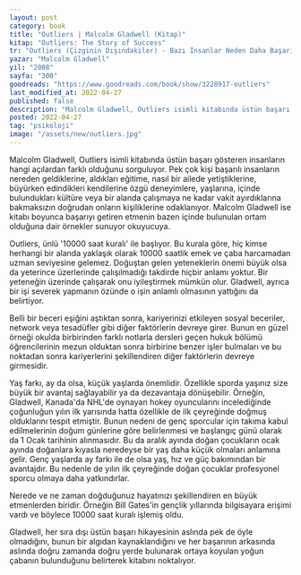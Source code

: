 ```yaml
---
layout: post
category: book
title: "Outliers | Malcolm Gladwell (Kitap)"
kitap: "Outliers: The Story of Success"
tr: "Outliers (Çizginin Dışındakiler) - Bazı İnsanlar Neden Daha Başarılı Olur?"
yazar: "Malcolm Gladwell"
yil: "2008"
sayfa: "300"
goodreads: "https://www.goodreads.com/book/show/3228917-outliers"
last_modified_at: 2022-04-27
published: false
description: "Malcolm Gladwell, Outliers isimli kitabında üstün başarı gösteren insanların hangi açılardan farklı olduğunu sorguluyor."
posted: 2022-04-27
tag: "psikoloji"
image: "/assets/new/outliers.jpg"
---
```


Malcolm Gladwell, Outliers isimli kitabında üstün başarı gösteren insanların hangi açılardan farklı olduğunu sorguluyor. Pek çok kişi başarılı insanların nereden geldiklerine, aldıkları eğitime, nasıl bir ailede yetiştiklerine, büyürken edindikleri kendilerine özgü deneyimlere, yaşlarına, içinde bulundukları kültüre veya bir alanda çalışmaya ne kadar vakit ayırdıklarına bakmaksızın doğrudan onların kişiliklerine odaklanıyor. Malcolm Gladwell ise kitabı boyunca başarıyı getiren etmenin bazen içinde bulunulan ortam olduğuna dair örnekler sunuyor okuyucuya.

Outliers, ünlü '10000 saat kuralı' ile başlıyor. Bu kurala göre, hiç kimse herhangi bir alanda yaklaşık olarak 10000 saatlik emek ve çaba harcamadan uzman seviyesine gelemez. Doğuştan gelen yeteneklerin önemi büyük olsa da yeterince üzerlerinde çalışılmadığı takdirde hiçbir anlamı yoktur. Bir yeteneğin üzerinde çalışarak onu iyileştirmek mümkün olur. Gladwell, ayrıca bir işi severek yapmanın özünde o işin anlamlı olmasının yattığını da belirtiyor.

Belli bir beceri eşiğini aştıktan sonra, kariyerinizi etkileyen sosyal beceriler, network veya tesadüfler gibi diğer faktörlerin devreye girer. Bunun en güzel örneği okulda birbirinden farklı notlarla dersleri geçen hukuk bölümü öğrencilerinin mezun olduktan sonra birbirine benzer işler bulmaları ve bu noktadan sonra kariyerlerini şekillendiren diğer faktörlerin devreye girmesidir.

Yaş farkı, ay da olsa, küçük yaşlarda önemlidir. Özellikle sporda yaşınız size büyük bir avantaj sağlayabilir ya da dezavantaja dönüşebilir. Örneğin, Gladwell, Kanada'da NHL'de oynayan hokey oyuncularını incelediğinde çoğunluğun yılın ilk yarısında hatta özellikle de ilk çeyreğinde doğmuş olduklarını tespit etmiştir. Bunun nedeni de genç sporcular için takıma kabul edilmelerinin doğum günlerine göre belirlenmesi ve başlangıç günü olarak da 1 Ocak tarihinin alınmasıdır. Bu da aralık ayında doğan çocukların ocak ayında doğanlara kıyasla neredeyse bir yaş daha küçük olmaları anlamına gelir. Genç yaşlarda ay farkı ile de olsa yaş, hız ve güç bakımından bir avantajdır. Bu nedenle de yılın ilk çeyreğinde doğan çocuklar profesyonel sporcu olmaya daha yatkındırlar.

Nerede ve ne zaman doğduğunuz hayatınızı şekillendiren en büyük etmenlerden biridir. Örneğin Bill Gates'in gençlik yıllarında bilgisayara erişimi vardı ve böylece 10000 saat kuralı işlemiş oldu.

Gladwell, her sıra dışı üstün başarı hikayesinin aslında pek de öyle olmadığını, bunun bir algıdan kaynaklandığını ve her başarının arkasında aslında doğru zamanda doğru yerde bulunarak ortaya koyulan yoğun çabanın bulunduğunu belirterek kitabını noktalıyor.

